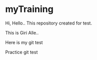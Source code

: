 # myTraining

Hi, Hello.. This repository created for test.

This is Giri Alle..

Here is my git test

Practice git test
